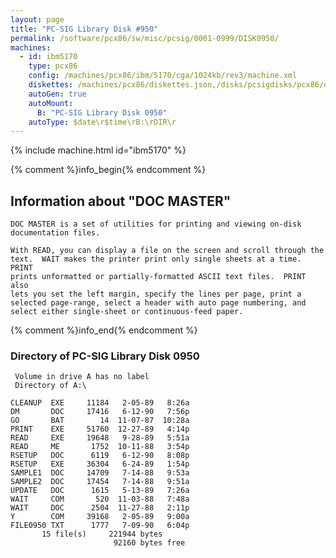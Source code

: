 ```yaml
---
layout: page
title: "PC-SIG Library Disk #950"
permalink: /software/pcx86/sw/misc/pcsig/0001-0999/DISK0950/
machines:
  - id: ibm5170
    type: pcx86
    config: /machines/pcx86/ibm/5170/cga/1024kb/rev3/machine.xml
    diskettes: /machines/pcx86/diskettes.json,/disks/pcsigdisks/pcx86/diskettes.json
    autoGen: true
    autoMount:
      B: "PC-SIG Library Disk 0950"
    autoType: $date\r$time\rB:\rDIR\r
---
```


{% include machine.html id="ibm5170" %}

{% comment %}info_begin{% endcomment %}

## Information about "DOC MASTER"

    DOC MASTER is a set of utilities for printing and viewing on-disk
    documentation files.
    
    With READ, you can display a file on the screen and scroll through the
    text.  WAIT makes the printer print only single sheets at a time.  PRINT
    prints unformatted or partially-formatted ASCII text files.  PRINT also
    lets you set the left margin, specify the lines per page, print a
    selected page-range, select a header with auto page numbering, and
    select either single-sheet or continuous-feed paper.
{% comment %}info_end{% endcomment %}


### Directory of PC-SIG Library Disk 0950

     Volume in drive A has no label
     Directory of A:\

    CLEANUP  EXE     11184   2-05-89   8:26a
    DM       DOC     17416   6-12-90   7:56p
    GO       BAT        14  11-07-87  10:28a
    PRINT    EXE     51760  12-27-89   4:14p
    READ     EXE     19648   9-28-89   5:51a
    READ     ME       1752  10-11-88   3:54p
    RSETUP   DOC      6119   6-12-90   8:08p
    RSETUP   EXE     36304   6-24-89   1:54p
    SAMPLE1  DOC     14709   7-14-88   9:53a
    SAMPLE2  DOC     17454   7-14-88   9:51a
    UPDATE   DOC      1615   5-13-89   7:26a
    WAIT     COM       520  11-03-88   7:48a
    WAIT     DOC      2504  11-27-88   2:11p
    Y        COM     39168   2-05-89   9:00a
    FILE0950 TXT      1777   7-09-90   6:04p
           15 file(s)     221944 bytes
                           92160 bytes free
